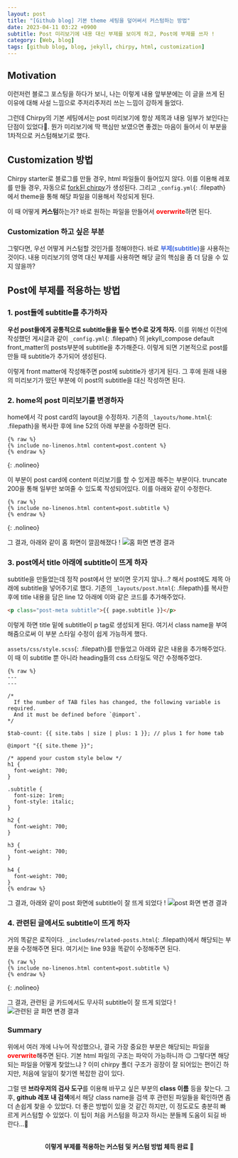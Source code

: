 ```yaml
---
layout: post
title: "[Github blog] 기본 theme 세팅을 덮어써서 커스텀하는 방법"
date: 2023-04-11 03:22 +0900
subtitle: Post 미리보기에 내용 대신 부제를 보이게 하고, Post에 부제를 쓰자 ! 
category: [Web, blog]
tags: [github blog, blog, jekyll, chirpy, html, customization]
---
```



## Motivation
이런저런 블로그 포스팅을 하다가 보니, 나는 이렇게 내용 앞부분에는 이 글을 쓰게 된 이유에 대해 사설 느낌으로 주저리주저리 쓰는 느낌이 강하게 들었다.

그런데 Chirpy의 기본 세팅에서는 post 미리보기에 항상 제목과 내용 일부가 보인다는 단점이 있었다🥲. 뭔가 미리보기에 딱 핵심만 보였으면 좋겠는 마음이 들어서 이 부분을 1차적으로 커스텀해보기로 했다.


## Customization 방법
Chirpy starter로 블로그를 만들 경우, html 파일들이 들어있지 않다. 이를 이용해 레포를 만들 경우, 자동으로 [fork된 chirpy](https://github.com/lalalse/jekyll-theme-chirpy)가 생성된다. 
그리고 `_config.yml`{: .filepath}에서 theme을 통해 해당 파일을 이용해서 작성되게 된다.

이 때 어떻게 **커스텀**하는가? 바로 원하는 파일을 만들어서 <span style="color: red; font-weight: bold">overwrite</span>하면 된다.

### Customization 하고 싶은 부분
그렇다면, 우선 어떻게 커스텀할 것인가를 정해야한다. 바로 <span style="color: royalblue; font-weight: bold">부제(subtitle)</span>을 사용하는 것이다.
내용 미리보기의 영역 대신 부제를 사용하면 해당 글의 핵심을 좀 더 담을 수 있지 않을까?


## Post에 부제를 적용하는 방법

### 1. post들에 subtitle를 추가하자
**우선 post들에게 공통적으로 subtitle들을 필수 변수로 갖게 하자.**
이를 위해선 이전에 작성했던 게시글과 같이 `_config.yml`{: .filepath} 의 jekyll_compose default front_matter의 posts부분에 subtitle을 추가해준다.
이렇게 되면 기본적으로 post를 만들 때 subtitle가 추가되어 생성된다.

이렇게 front matter에 작성해주면 post에 subtitle가 생기게 된다. 
그 후에 원래 내용의 미리보기가 떴던 부분에 이 post의 subtitle을 대신 작성하면 된다.


### 2. home의 post 미리보기를 변경하자
home에서 각 post card의 layout을 수정하자. 
기존의 `_layouts/home.html`{: .filepath}을 복사한 후에 line 52의 아래 부분을 수정하면 된다.

```liquid
{% raw %} 
{% include no-linenos.html content=post.content %}
{% endraw %}
```
{: .nolineo}

이 부분이 post card에 content 미리보기를 할 수 있게끔 해주는 부분이다. truncate 200을 통해 일부만 보여줄 수 있도록 작성되어있다. 이를 아래와 같이 수정한다.

```liquid
{% raw %}
{% include no-linenos.html content=post.subtitle %}
{% endraw %}
```
{: .nolineo}

그 결과, 아래와 같이 홈 화면이 깔끔해졌다 ! 
![홈 화면 변경 결과](/230970253-b9d213e7-5aa1-4b67-a5bd-3596be4f91dc.png)

### 3. post에서 title 아래에 subtitle이 뜨게 하자
subtitle을 만들었는데 정작 post에서 안 보이면 웃기지 않나...? 해서 post에도 제목 아래에 subtitle을 넣어주기로 했다.
기존의 `_layouts/post.html`{: .filepath}를 복사한 후에 title 내용을 담은 line 12 아래에 이와 같은 코드를 추가해주었다.
```html
<p class="post-meta subtitle">{{ page.subtitle }}</p>
````
이렇게 하면 title 밑에 subtitle이 p tag로 생성되게 된다. 여기서 class name을 부여해줌으로써 이 부분 스타일 수정이 쉽게 가능하게 했다.

`assets/css/style.scss`{: .filepath}를 만들었고 아래와 같은 내용을 추가해주었다.
이 때 이 subtitle 뿐 아니라 heading들의 css 스타일도 약간 수정해주었다.
```
{% raw %}
---
---

/*
  If the number of TAB files has changed, the following variable is required.
  And it must be defined before `@import`.
*/

$tab-count: {{ site.tabs | size | plus: 1 }}; // plus 1 for home tab

@import "{{ site.theme }}";

/* append your custom style below */
h1 {
  font-weight: 700;
}

.subtitle {
  font-size: 1rem;
  font-style: italic;
}

h2 {
  font-weight: 700;
}

h3 {
  font-weight: 700;
}

h4 {
  font-weight: 700;
}
{% endraw %}
```


그 결과, 아래와 같이 post 화면에 subtitle이 잘 뜨게 되었다 ! 
![post 화면 변경 결과](/230970490-1175ed00-74d6-4232-9b6d-80ade4a7ae47.png)

### 4. 관련된 글에서도 subtitle이 뜨게 하자 
거의 똑같은 로직이다. `_includes/related-posts.html`{: .filepath}에서 해당되는 부분을 수정해주면 된다. 여기서는 line 93을 똑같이 수정해주면 된다.
```liquid
{% raw %}
{% include no-linenos.html content=post.subtitle %}
{% endraw %}
```
{: .nolineo}

그 결과, 관련된 글 카드에서도 무사히 subtitle이 잘 뜨게 되었다 !
![관련된 글 화면 변경 결과](/230971021-4912e0c9-5167-4557-b868-56e4621fc743.png)

### Summary
위에서 여러 개에 나누어 작성했으나, 결국 가장 중요한 부분은 해당되는 파일을 <span style="color: red; font-weight: bold">overwrite</span>해주면 된다. 기본 html 파일의 구조는 파악이 가능하니까 😉
그렇다면 해당되는 파일을 어떻게 찾았느냐 ? 
이미 chirpy 폴더 구조가 굉장이 잘 되어있는 편이긴 하지만, 처음에 일일이 찾기엔 복잡한 감이 있다. 

그럴 땐 **브라우저의 검사 도구**를 이용해 바꾸고 싶은 부분의 **class 이름** 등을 찾는다.
그 후, **github 레포 내 검색**에서 해당 class name을 검색 후 관련된 파일들을 확인하면 좀 더 손쉽게 찾을 수 있었다. 더 좋은 방법이 있을 것 같긴 하지만, 이 정도로도 충분히 빠르게 커스텀할 수 있었다.
이 팁이 처음 커스텀을 하고자 하시는 분들께 도움이 되길 바란다...🥹

<br />
<div align="center" style="font-weight: bold;">
이렇게 부제를 적용하는 커스텀 및 커스텀 방법 체득 완료 🩵
</div>






